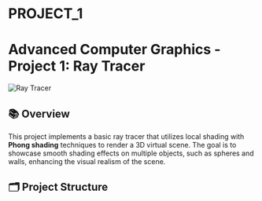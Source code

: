 # PROJECT_1

# Advanced Computer Graphics - Project 1: Ray Tracer

![Ray Tracer](path_to_your_image.jpg)  <!-- Replace with an actual image of your project output -->

## 📚 Overview
This project implements a basic ray tracer that utilizes local shading with **Phong shading** techniques to render a 3D virtual scene. The goal is to showcase smooth shading effects on multiple objects, such as spheres and walls, enhancing the visual realism of the scene.

## 🗂️ Project Structure

